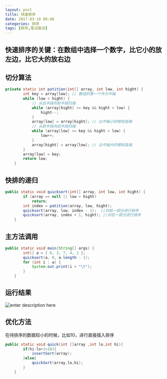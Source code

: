 ```yaml
---
layout: post
title: 快速排序
date: 2017-03-18 08:40
categories: 排序
tags: [排序,笔试面试]
---
```


## 快速排序的关键：在数组中选择一个数字，比它小的放左边，比它大的放右边

## 切分算法
```java
private static int patition(int[] array, int low, int hight) {
		int key = array[low]; // 数组的第一个作为中轴
		while (low < hight) {
			// 从后半段向前半段扫描
			while (array[hight] >= key && hight > low) {
				hight--;
			}
			array[low] = array[hight]; // 比中轴小的移到低端
			// 从前半段向后半段扫描
			while (array[low] <= key && hight > low) {
				low++;
			}
			array[hight] = array[low]; // 比中轴大的移到高端
		}
		array[low] = key;
		return low;
	}
```
## 快排的递归
```java
public static void quicksort(int[] array, int low, int hight) {
		if (array == null || low > hight)
			return;
		int index = patition(array, low, hight);
		quicksort(array, low, index - 1);  //对前一部分进行排序
		quicksort(array, index + 1, hight);	//对后一部分进行排序
	}
```
## 主方法调用
```java
public static void main(String[] args) {
		int[] a = { 6, 3, 7, 4, 1 };
		quicksort(a, 0, a.length - 1);
		for (int i : a) {
			System.out.print(i + "\t");
		}
	}
```
## 运行结果
![enter description here][1]

## 优化方法
在待排序的数据较小的时候，比如10，进行直接插入排序
```java
public static void quick(int []array ,int lo,int hi){
        if(hi-lo+1<10){
            insertSort(array);
        }else{
            quickSort(array,lo,hi);
        }
    }
```


  [1]: http://omphwvjh0.bkt.clouddn.com/1489814954995.jpg "快速排序"